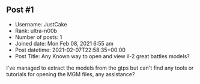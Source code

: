 ## Post #1
- Username: JustCake
- Rank: ultra-n00b
- Number of posts: 1
- Joined date: Mon Feb 08, 2021 6:55 am
- Post datetime: 2021-02-07T22:58:35+00:00
- Post Title: Any Known way to open and view il-2 great battles models?

I've managed to extract the models from the gtps but can't find any tools or tutorials for opening the MGM files, any assistance?
